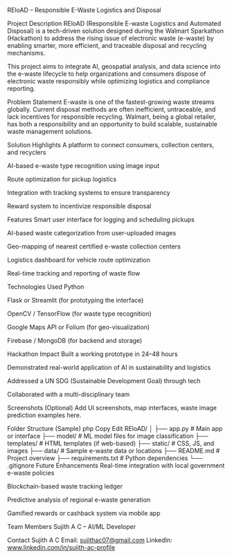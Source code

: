 REloAD – Responsible E-Waste Logistics and Disposal

Project Description
REloAD (Responsible E-waste Logistics and Automated Disposal) is a tech-driven solution designed during the Walmart Sparkathon (Hackathon) to address the rising issue of electronic waste (e-waste) by enabling smarter, more efficient, and traceable disposal and recycling mechanisms.

This project aims to integrate AI, geospatial analysis, and data science into the e-waste lifecycle to help organizations and consumers dispose of electronic waste responsibly while optimizing logistics and compliance reporting.

Problem Statement
E-waste is one of the fastest-growing waste streams globally. Current disposal methods are often inefficient, untraceable, and lack incentives for responsible recycling. Walmart, being a global retailer, has both a responsibility and an opportunity to build scalable, sustainable waste management solutions.

Solution Highlights
A platform to connect consumers, collection centers, and recyclers

AI-based e-waste type recognition using image input

Route optimization for pickup logistics

Integration with tracking systems to ensure transparency

Reward system to incentivize responsible disposal

Features
Smart user interface for logging and scheduling pickups

AI-based waste categorization from user-uploaded images

Geo-mapping of nearest certified e-waste collection centers

Logistics dashboard for vehicle route optimization

Real-time tracking and reporting of waste flow

Technologies Used
Python

Flask or Streamlit (for prototyping the interface)

OpenCV / TensorFlow (for waste type recognition)

Google Maps API or Folium (for geo-visualization)

Firebase / MongoDB (for backend and storage)

Hackathon Impact
Built a working prototype in 24–48 hours

Demonstrated real-world application of AI in sustainability and logistics

Addressed a UN SDG (Sustainable Development Goal) through tech

Collaborated with a multi-disciplinary team

Screenshots (Optional)
Add UI screenshots, map interfaces, waste image prediction examples here.

Folder Structure (Sample)
php
Copy
Edit
REloAD/
│
├── app.py                # Main app or interface
├── model/                # ML model files for image classification
├── templates/            # HTML templates (if web-based)
├── static/               # CSS, JS, and images
├── data/                 # Sample e-waste data or locations
├── README.md             # Project overview
├── requirements.txt      # Python dependencies
└── .gitignore
Future Enhancements
Real-time integration with local government e-waste policies

Blockchain-based waste tracking ledger

Predictive analysis of regional e-waste generation

Gamified rewards or cashback system via mobile app

Team Members
Sujith A C – AI/ML Developer

Contact
Sujith A C
Email: sujithac07@gmail.com
LinkedIn: www.linkedin.com/in/sujith-ac-profile

